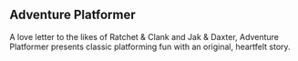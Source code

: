 ## Adventure Platformer

A love letter to the likes of Ratchet & Clank and Jak & Daxter, Adventure Platformer presents classic platforming fun with an original, heartfelt story.